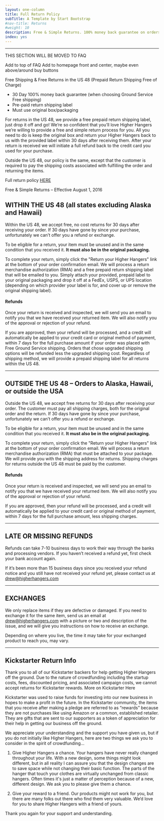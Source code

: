 ```yaml
---
layout: one-column
title: Full Return Policy
subTitle: A Template by Start Bootstrap
#nav-title: Returns
#weight: 10
description: Free & Simple Returns. 100% money back guarantee on orders placed within the US 48.
index: yes
---
```


---
THIS SECTION WILL BE MOVED TO FAQ

Add to top of FAQ
Add to homepage front and center, maybe even above/around buy buttons

Free Shipping & Free Returns in the US 48 (Prepaid Return Shipping Free of Charge)

- 30 Day 100% money back guarantee (when choosing Ground Service Free shipping)
- Pre-paid return shipping label 
- Must use original box/packaging

For returns in the US 48, we provide a free prepaid return shipping label, just drop it off and go! We’re so confident that you’ll love Higher Hangers we’re willing to provide a free and simple return process for you. All you need to do is keep the original box and return your Higher Hangers back to us with the provided label within 30 days after receiving them. After your return is received we will initiate a full refund back to the credit card you used for your purchase.

Outside the US 48, our policy is the same, except that the customer is required to pay the shipping costs associated with fulfilling the order and returning the items.  

Full return policy [HERE](/returns.html)

Free & Simple Returns – Effective August 1, 2016

## WITHIN THE US 48 (all states excluding Alaska and Hawaii)

Within the US 48, we accept free, no cost returns for 30 days after receiving your order. If 30 days have gone by since your purchase, unfortunately we can’t offer you a refund or exchange.

To be eligible for a return, your item must be unused and in the same condition that you received it. **It must also be in the original packaging.** 

To complete your return, simply click the "Return your Higher Hangers" link at the bottom of your order confirmation email. We will process a return merchandise authorization (RMA) and a free prepaid return shipping label that will be emailed to you. Simply attach your provided, prepaid label to your original packaging and drop it off at a FedEx, USPS, or UPS location (depending on which provider your label is for, and cover up or remove the original shipping label).  

####	 Refunds 

Once your return is received and inspected, we will send you an email to notify you that we have received your returned item. We will also notify you of the approval or rejection of your refund.

If you are approved, then your refund will be processed, and a credit will automatically be applied to your credit card or original method of payment, within 7 days for the full purchase amount if your order was placed with Free Ground Service shipping. Orders that chose upgraded shipping options will be refunded less the upgraded shipping cost. Regardless of shipping method, we will provide a prepaid shipping label for all returns within the US 48.

---

## OUTSIDE THE US 48 – Orders to Alaska, Hawaii, or outside the USA

Outside the US 48, we accept free returns for 30 days after receiving your order. The customer must pay all shipping charges, both for the original order and the return. If 30 days have gone by since your purchase, unfortunately we can’t offer you a refund or exchange. 

To be eligible for a return, your item must be unused and in the same condition that you received it. **It must also be in the original packaging.** 

To complete your return, simply click the "Return your Higher Hangers" link at the bottom of your order confirmation email. We will process a return merchandise authorization (RMA) that must be attached to your package.  We will provide you with the shipping address for returns. Shipping charges for returns outside the US 48 must be paid by the customer.  

#### Refunds

Once your return is received and inspected, we will send you an email to notify you that we have received your returned item. We will also notify you of the approval or rejection of your refund.

If you are approved, then your refund will be processed, and a credit will automatically be applied to your credit card or original method of payment, within 7 days for the full purchase amount, less shipping charges.

---

## LATE OR MISSING REFUNDS

Refunds can take 7-10 business days to work their way through the banks and processing vendors. If you haven’t received a refund yet, first check your bank account again.

If it’s been more than 15 business days since you received your refund notice and you still have not received your refund yet, please contact us at drew@higherhangers.com

---

## EXCHANGES

We only replace items if they are defective or damaged.  If you need to exchange it for the same item, send us an email at drew@higherhangers.com with a picture or two and description of the issue, and we will give you instructions on how to receive an exchange. 

Depending on where you live, the time it may take for your exchanged product to reach you, may vary.

---

## Kickstarter Return Info

Thank you to all of our Kickstarter backers for help getting Higher Hangers off the ground. Due to the nature of crowdfunding including the startup costs, fees, discounted pricing, and associated campaign costs, we cannot accept returns for Kickstarter rewards. More on Kickstarter Here

Kickstarter was used to raise funds for investing into our new business in hopes to make a profit in the future. In the Kickstarter community, the items that you receive after making a pledge are referred to as “rewards” because they are not purchases like using Amazon or a common, established retailer. They are gifts that are sent to our supporters as a token of appreciation for their help in getting our business off the ground. 

We appreciate your understanding and the support you have given us, but if you do not initially like Higher Hangers, here are two things we ask you to consider in the spirit of crowdfunding… 

1. Give Higher Hangers a chance. Your hangers have never really changed throughout your life. With a new design, some things might look different, but in all reality I can assure you that the design changes are to save space while not changing their basic function. The parts of the hanger that touch your clothes are virtually unchanged from classic hangers. Often times it's just a matter of perception because of a new, different design. We ask you to please give them a chance.

2. Give your reward to a friend. Our products might not work for you, but there are many folks out there who find them very valuable. We’d love for you to share Higher Hangers with a friend of yours.

Thank you again for your support and understanding.

